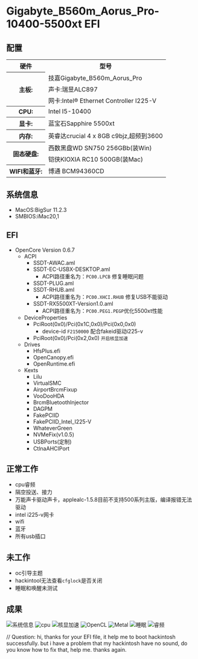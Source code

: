 Gigabyte_B560m_Aorus_Pro-10400-5500xt EFI
==========================================================================

配置
---------------------------------------------------------------------------
<table>    
<tr>
<th text-align="left">硬件</th>
<th text-align="left">型号</td>
</tr>
    
<tr>
<th text-align="left" rowspan="4">主板:</th>
</tr>
    
<tr>
<td text-align="left">技嘉Gigabyte_B560m_Aorus_Pro</td>
</tr>

<tr>
<td text-align="left" >声卡:瑞昱ALC897</td>
</tr>

<tr>
<td text-align="left">网卡:Intel® Ethernet Controller I225-V</td>
</tr>

<tr>
<th text-align="left">CPU:</th>
<td text-align="left">Intel I5-10400</td>
</tr>
    
<tr>
<th text-align="left">显卡:</th>
<td text-align="left">蓝宝石Sapphire 5500xt</td>
</tr>
    
<tr>
<th text-align="left">内存:</th>
<td text-align="left">英睿达crucial 4 x 8GB c9bjz,超频到3600</td>
</tr>
    
<tr>
<th text-align="left" rowspan="3">固态硬盘:</th>
</tr>
    
<tr>
<td text-align="left">西数黑盘WD SN750 256GBb(装Win)</td>
</tr>

<tr>
<td text-align="left">铠侠KIOXIA RC10 500GB(装Mac)</td>
</tr>

<tr>
<th text-align="left">WIFI和蓝牙:</th>
<td text-align="left">博通 BCM94360CD</td>
</tr>

</table>  


系统信息
---------------------------------------------------------------------------
* MacOS:BigSur 11.2.3
* SMBIOS:iMac20,1

EFI
---------------------------------------------------------------------------
* OpenCore Version 0.6.7
   * ACPI
      * SSDT-AWAC.aml
      * SSDT-EC-USBX-DESKTOP.aml
         * ACPI路径重名为：`PC00.LPCB` 修复睡眠问题
      * SSDT-PLUG.aml
      * SSDT-RHUB.aml
         * ACPI路径重名为：`PC00.XHCI.RHUB` 修复USB不能驱动
      * SSDT-RX5500XT-Version1.0.aml
         * ACPI路径重名为：`PC00.PEG1.PEGP`优化5500xt性能
   * DeviceProperties
      * PciRoot(0x0)/Pci(0x1C,0x0)/Pci(0x0,0x0)
         * device-id  `F2150000` 配合fakeid驱动i225-v
      * PciRoot(0x0)/Pci(0x2,0x0) `开启核显加速`
   * Drives
      * HfsPlus.efi
      * OpenCanopy.efi
      * OpenRuntime.efi
   * Kexts
      * Lilu
      * VirtualSMC
      * AirportBrcmFixup
      * VooDooHDA
      * BrcmBluetoothInjector
      * DAGPM
      * FakePCIID
      * FakePCIID_Intel_I225-V
      * WhateverGreen
      * NVMeFix(v1.0.5)
      * USBPorts(定制)
      * CtlnaAHCIPort

正常工作
---------------------------------------------------------------------------
- cpu睿频
- 隔空投送、接力
- 万能声卡驱动声卡，applealc-1.5.8目前不支持500系列主版，编译报错无法驱动
- intel i225-v网卡
- wifi
- 蓝牙
- 所有usb插口

未工作
---------------------------------------------------------------------------
- oc引导主题
- hackintool无法查看`cfglock`是否关闭
- 睡眠和唤醒未测试

成果
---------------------------------------------------------------------------
![系统信息](https://user-images.githubusercontent.com/58576156/113468593-995e9b80-9479-11eb-84a5-50b07b341e4d.png)
![cpu](https://user-images.githubusercontent.com/58576156/113425398-5c0bf680-9404-11eb-921c-97c30826c709.png)
![核显加速](https://user-images.githubusercontent.com/58576156/113426032-72668200-9405-11eb-926d-34d926454902.png)
![OpenCL](https://user-images.githubusercontent.com/58576156/113425405-6201d780-9404-11eb-8d37-15569bb8670e.png)
![Metal](https://user-images.githubusercontent.com/58576156/113425411-64fcc800-9404-11eb-8dfd-691527f4c80e.png)
![睡眠](https://user-images.githubusercontent.com/58576156/113468556-62888580-9479-11eb-86ca-58b66263c9db.png)
![睿频](https://user-images.githubusercontent.com/58576156/113426271-cfface80-9405-11eb-9e33-df1704b05c36.png)



// Question:
hi, thanks for your EFI file, it help me to boot hackintosh successfully.
but i have a problem that my hackintosh have no sound, do you know how to fix that, help me.
thanks again.




